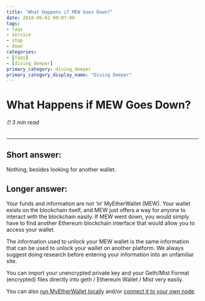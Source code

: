 ```yaml
---
title: "What Happens if MEW Goes Down?"
date: 2018-06-01 00:07:00
tags:
- faqs
- service
- stop
- down
categories:
- [faqs]
- [diving_deeper]
primary_category: diving_deeper
primary_category_display_name: "Diving Deeper"
---
```


# __What Happens if MEW Goes Down?__
###### ⏰ 3 min read
***

## __Short answer:__
Nothing, besides looking for another wallet.

## __Longer answer:__
Your funds and information are not ‘in’ MyEtherWallet (MEW). Your wallet exists on the blockchain itself, and MEW just offers a way for anyone to interact with the blockchain easily. If MEW went down, you would simply have to find another Ethereum blockchain interface that would allow you to access your wallet. 

The information used to unlock your MEW wallet is the same information that can be used to unlock your wallet on another platform. We always suggest doing research before entering your information into an unfamiliar site.

You can import your unencrypted private key and your Geth/Mist Format (encrypted) files directly into geth / Ethereum Wallet / Mist very easily.

You can also [run MyEtherWallet locally]() and/or [connect it to your own node]().

